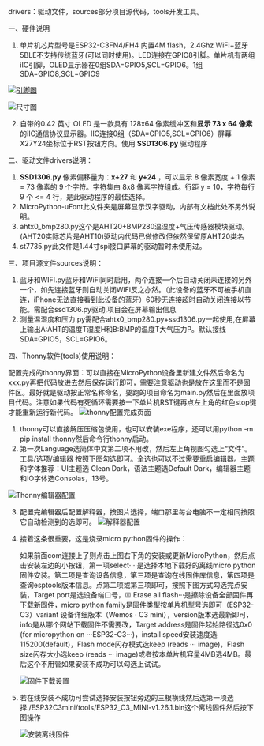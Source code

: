 drivers：驱动文件，sources部分项目源代码，tools开发工具。

一、硬件说明

1. 单片机芯片型号是ESP32-C3FN4/FH4    内置4M flash，2.4Ghz WiFi+蓝牙5BLE不支持传统蓝牙(可以同时使用)。LED连接在GPIO8引脚。单片机有两组iIC引脚，OLED显示器在0组SDA=GPIO5,SCL=GPIO6。1组SDA=GPIO8,SCL=GPIO9

[![引脚图](images/引脚图.png)](https://github.com/karamo/ESP32-C3-mini-with-0.42-OLED?tab=readme-ov-file)

![尺寸图](images/尺寸图.jpg)

2. 自带的0.42 英寸 OLED 是一款具有 128x64 像素缓冲区和**显示 73 x 64 像素**的iIC通信协议显示器。IIC连接0组（SDA=GPIO5,SCL=GPIO6）屏幕X27Y24坐标位于RST按钮方向。使用 **SSD1306.py** 驱动程序

二、驱动文件drivers说明：

1. **SSD1306.py** 像素偏移量为：**x+27** 和 **y+24** ，可以显示 8 像素宽度 + 1 像素 = 73 像素的 9 个字符。字符集由 8x8 像素字符组成。行距 y = 10，字符每行 9 个 <= 4 行，是此驱动程序的最佳选择。
2. MicroPython-uFont此文件夹是屏幕显示汉字驱动，内部有文档此处不另外说明。
3. ahtx0_bmp280.py这个是AHT20+BMP280温湿度+气压传感器模块驱动。(AHT20实际芯片是AHT10)驱动内代码已做修改但依然保留原AHT20类名
4. st7735.py此文件是1.44寸spi接口屏幕的驱动暂时未使用过。  

三、项目源文件sources说明：

1. 蓝牙和WIFI.py蓝牙和WiFi同时启用，两个连接一个后自动关闭未连接的另外一个，如先连接蓝牙则自动关闭WiFi反之亦然。（此设备的蓝牙不可被手机直连，iPhone无法直接看到此设备的蓝牙）60秒无连接超时自动关闭连接以节能。需配合ssd1306.py驱动,项目会在屏幕输出信息
2. 测量温湿度和压力.py需配合ahtx0_bmp280.py+ssd1306.py一起使用,在屏幕上输出A:AHT的温度T湿度H和B:BMP的温度T大气压力P。默认接线SDA=GPIO5，SCL=GPIO6。

四、Thonny软件(tools)使用说明：

配置完成的thonny界面：可以直接在MicroPython设备里新建文件然后命名为xxx.py再把代码放进去然后保存运行即可，需要注意驱动也是放在这里而不是固件区。最好就是驱动按正常名称命名，要跑的项目命名为main.py然后在里面放项目代码。注意如果代码有死循环需要按一下单片机RST键再点左上角的红色stop键才能重新运行新代码。   ![thonny配置完成页面](./images/thonny配置完成页面.png)

1. thonny可以直接解压压缩包使用，也可以安装exe程序，还可以用python -m pip install thonny然后命令行thonny启动。
2. 第一次Language选简体中文第二项不用改，然后左上角视图勾选上“文件”。工具/选项/编辑器 按照下图勾选即可。全选也可以不过需要重启编辑器。主题和字体推荐：UI主题选 Clean Dark，语法主题选Default Dark，编辑器主题和IO字体选Consolas，13号。

![Thonny编辑器配置](images/编辑器配置.png)

3. 配置完编辑器后配置解释器，按图片选择，端口那里每台电脑不一定相同按照它自动检测到的选即可。  ![解释器配置](./images/解释器配置.png)

4. 接着这条很重要，这是烧录micro python固件的操作：  

   如果前面com连接上了则点击上图右下角的安装或更新MicroPython，然后点击安装左边的小按钮，第一项select····是选择本地下载好的离线micro python固件安装。第二项是查询设备信息，第三项是查询在线固件库信息，第四项是查询esptools版本信息。点第二项或第三项即可，按照下图方式勾选完点安装，Target port是选设备端口号，☒ Erase all flash···是擦除设备全部固件再下载新固件，micro python family是固件类型按单片机型号选即可（ESP32-C3）variant 设备详细版本（Wemos · C3 mini），version版本选最新即可，info是从哪个网站下载固件不需要改，Target address是固件起始路径选0x0 (for micropython on ···ESP32-C3···)，install speed安装速度选115200(default)，Flash mode闪存模式选keep (reads ··· image)，Flash size闪存大小选keep (reads ··· image)或者按本单片机容量4MB选4MB。最后这个不用管如果安装不成功可以勾选上试试。

   ![固件下载设置](./images/固件下载设置.png)

5. 若在线安装不成功可尝试选择安装按钮旁边的三根横线然后选第一项选择./ESP32C3mini/tools/ESP32_C3_MINI-v1.26.1.bin这个离线固件然后按下图操作

   ![安装离线固件](./images/安装离线固件.png)
